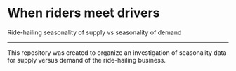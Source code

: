 # When riders meet drivers
Ride-hailing seasonality of supply vs seasonality of demand
___
This repository was created to organize an investigation of seasonality data for supply versus demand of the ride-hailing business.
